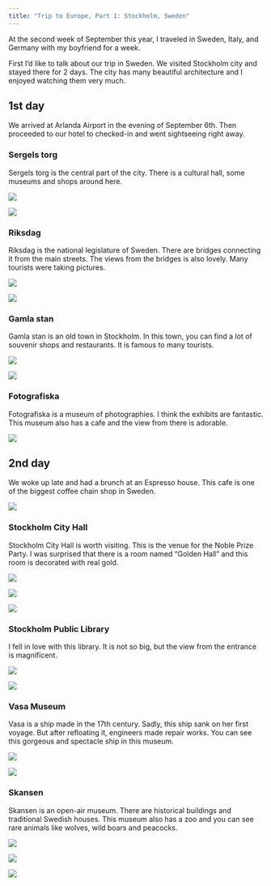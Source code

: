 ```yaml
---
title: "Trip to Europe, Part 1: Stockholm, Sweden"
---
```



At the second week of September this year, I traveled in Sweden, Italy, and Germany with my boyfriend for a week. 

First I’d like to talk about our trip in Sweden. We visited Stockholm city and stayed there for 2 days. The city has many beautiful architecture and I enjoyed watching them very much. 

## 1st day

We arrived at Arlanda Airport in the evening of September 6th. Then proceeded to our hotel to checked-in and went sightseeing right away.

### Sergels torg

Sergels torg is the central part of the city. There is a cultural hall, some museums  and shops around here.

![](/images/eurotrip-thumb/eurotrip-1.jpg)

![](/images/eurotrip-thumb/eurotrip-9.jpg)

### Riksdag

Riksdag is the national legislature of Sweden. There are bridges connecting it  from the main streets. The views from the bridges is also lovely. Many tourists were taking pictures.

![](/images/eurotrip-thumb/eurotrip-17.jpg)

![](/images/eurotrip-thumb/eurotrip-18.jpg)

### Gamla stan

Gamla stan is an old town in Stockholm. In this town, you can find a lot of souvenir shops and restaurants. It is famous to many tourists.

![](/images/eurotrip-thumb/eurotrip-19.jpg)

![](/images/eurotrip-thumb/eurotrip-20.jpg)

### Fotografiska

Fotografiska is a museum of photographies. I think the exhibits are fantastic. This museum also has a cafe and the view from there is adorable.

![](/images/eurotrip-thumb/eurotrip-21.jpg)

## 2nd day

We woke up late and had a brunch at an Espresso house. This cafe is one of the biggest coffee chain shop in Sweden.

![](/images/eurotrip-thumb/eurotrip-22.jpg)

### Stockholm City Hall

Stockholm City Hall is worth visiting. This is the venue for the Noble Prize Party. I was surprised that there is a room named “Golden Hall” and this room is decorated with real gold.

![](/images/eurotrip-thumb/eurotrip-4.jpg)

![](/images/eurotrip-thumb/eurotrip-8.jpg)

![](/images/eurotrip-thumb/eurotrip-27.jpg)

### Stockholm Public Library

I fell in love with this library. It is not so big, but the view from the entrance is magnificent.

![](/images/eurotrip-thumb/eurotrip-11.jpg)

![](/images/eurotrip-thumb/eurotrip-12.jpg)

### Vasa Museum

Vasa is a ship made in the 17th century. Sadly, this ship sank on her first voyage. But after refloating it, engineers made repair works. You can see this gorgeous and spectacle ship in this museum.

![](/images/eurotrip-thumb/eurotrip-41.jpg)

![](/images/eurotrip-thumb/eurotrip-42.jpg)

### Skansen

Skansen is an open-air museum. There are historical buildings and traditional Swedish houses. This museum also has a zoo and you can see rare animals like wolves, wild boars and peacocks.

![](/images/eurotrip-thumb/eurotrip-46.jpg)

![](/images/eurotrip-thumb/eurotrip-45.jpg)

![](/images/eurotrip-thumb/eurotrip-47.jpg)

